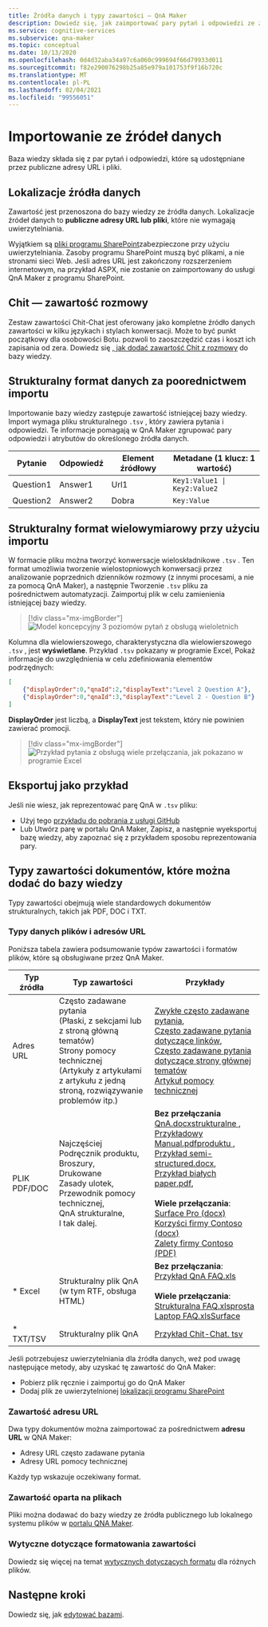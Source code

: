 ```yaml
---
title: Źródła danych i typy zawartości — QnA Maker
description: Dowiedz się, jak zaimportować pary pytań i odpowiedzi ze źródeł danych i obsługiwanych typów zawartości, takich jak pliki PDF, DOCX i TXT QnA Maker.
ms.service: cognitive-services
ms.subservice: qna-maker
ms.topic: conceptual
ms.date: 10/13/2020
ms.openlocfilehash: 0d4d32aba34a97c6a060c999694f66d79933d011
ms.sourcegitcommit: f82e290076298b25a85e979a101753f9f16b720c
ms.translationtype: MT
ms.contentlocale: pl-PL
ms.lasthandoff: 02/04/2021
ms.locfileid: "99556051"
---
```

# <a name="importing-from-data-sources"></a>Importowanie ze źródeł danych

Baza wiedzy składa się z par pytań i odpowiedzi, które są udostępniane przez publiczne adresy URL i pliki.

## <a name="data-source-locations"></a>Lokalizacje źródła danych

Zawartość jest przenoszona do bazy wiedzy ze źródła danych. Lokalizacje źródeł danych to **publiczne adresy URL lub pliki**, które nie wymagają uwierzytelniania.

Wyjątkiem są [pliki programu SharePoint](../how-to/add-sharepoint-datasources.md)zabezpieczone przy użyciu uwierzytelniania. Zasoby programu SharePoint muszą być plikami, a nie stronami sieci Web. Jeśli adres URL jest zakończony rozszerzeniem internetowym, na przykład ASPX, nie zostanie on zaimportowany do usługi QnA Maker z programu SharePoint.

## <a name="chit-chat-content"></a>Chit — zawartość rozmowy

Zestaw zawartości Chit-Chat jest oferowany jako kompletne źródło danych zawartości w kilku językach i stylach konwersacji. Może to być punkt początkowy dla osobowości Botu. pozwoli to zaoszczędzić czas i koszt ich zapisania od zera. Dowiedz się [, jak dodać zawartość Chit z rozmowy](../how-to/chit-chat-knowledge-base.md) do bazy wiedzy.

## <a name="structured-data-format-through-import"></a>Strukturalny format danych za poorednictwem importu

Importowanie bazy wiedzy zastępuje zawartość istniejącej bazy wiedzy. Import wymaga pliku strukturalnego `.tsv` , który zawiera pytania i odpowiedzi. Te informacje pomagają w QnA Maker zgrupować pary odpowiedzi i atrybutów do określonego źródła danych.

| Pytanie  | Odpowiedź  | Element źródłowy| Metadane (1 klucz: 1 wartość) |
|-----------|---------|----|---------------------|
| Question1 | Answer1 | Url1 | <code>Key1:Value1 &#124; Key2:Value2</code> |
| Question2 | Answer2 | Dobra|    `Key:Value`       |

## <a name="structured-multi-turn-format-through-import"></a>Strukturalny format wielowymiarowy przy użyciu importu

W formacie pliku można tworzyć konwersacje wieloskładnikowe `.tsv` . Ten format umożliwia tworzenie wielostopniowych konwersacji przez analizowanie poprzednich dzienników rozmowy (z innymi procesami, a nie za pomocą QnA Maker), a następnie Tworzenie `.tsv` pliku za pośrednictwem automatyzacji. Zaimportuj plik w celu zamienienia istniejącej bazy wiedzy.

> [!div class="mx-imgBorder"]
> ![Model koncepcyjny 3 poziomów pytań z obsługą wieloletnich](../media/qnamaker-concepts-knowledgebase/nested-multi-turn.png)

Kolumna dla wielowierszowego, charakterystyczna dla wielowierszowego `.tsv` , jest **wyświetlane**. Przykład `.tsv` pokazany w programie Excel, Pokaż informacje do uwzględnienia w celu zdefiniowania elementów podrzędnych:

```JSON
[
    {"displayOrder":0,"qnaId":2,"displayText":"Level 2 Question A"},
    {"displayOrder":0,"qnaId":3,"displayText":"Level 2 - Question B"}
]
```

**DisplayOrder** jest liczbą, a **DisplayText** jest tekstem, który nie powinien zawierać promocji.

> [!div class="mx-imgBorder"]
> ![Przykład pytania z obsługą wiele przełączania, jak pokazano w programie Excel](../media/qnamaker-concepts-knowledgebase/multi-turn-tsv-columns-excel-example.png)

## <a name="export-as-example"></a>Eksportuj jako przykład

Jeśli nie wiesz, jak reprezentować parę QnA w `.tsv` pliku:
* Użyj tego [przykładu do pobrania z usługi GitHub](https://github.com/Azure-Samples/cognitive-services-sample-data-files/blob/master/qna-maker/data-source-formats/Structured-multi-turn-format.xlsx?raw=true)
* Lub Utwórz parę w portalu QnA Maker, Zapisz, a następnie wyeksportuj bazę wiedzy, aby zapoznać się z przykładem sposobu reprezentowania pary.

## <a name="content-types-of-documents-you-can-add-to-a-knowledge-base"></a>Typy zawartości dokumentów, które można dodać do bazy wiedzy
Typy zawartości obejmują wiele standardowych dokumentów strukturalnych, takich jak PDF, DOC i TXT.

### <a name="file-and-url-data-types"></a>Typy danych plików i adresów URL

Poniższa tabela zawiera podsumowanie typów zawartości i formatów plików, które są obsługiwane przez QnA Maker.

|Typ źródła|Typ zawartości| Przykłady|
|--|--|--|
|Adres URL|Często zadawane pytania<br> (Płaski, z sekcjami lub z stroną główną tematów)<br>Strony pomocy technicznej <br> (Artykuły z artykułami z artykułu z jedną stroną, rozwiązywanie problemów itp.)|[Zwykłe często zadawane pytania](../troubleshooting.md), <br>[Często zadawane pytania dotyczące linków](https://www.microsoft.com/en-us/software-download/faq),<br> [Często zadawane pytania dotyczące strony głównej tematów](https://www.microsoft.com/Licensing/servicecenter/Help/Faq.aspx)<br>[Artykuł pomocy technicznej](./best-practices.md)|
|PLIK PDF/DOC|Najczęściej<br> Podręcznik produktu,<br> Broszury,<br> Drukowane<br> Zasady ulotek,<br> Przewodnik pomocy technicznej,<br> QnA strukturalne,<br> I tak dalej.|**Bez przełączania**<br>[QnA.docxstrukturalne ](https://github.com/Azure-Samples/cognitive-services-sample-data-files/blob/master/qna-maker/data-source-formats/structured.docx),<br> [Przykładowy Manual.pdfproduktu ](https://github.com/Azure-Samples/cognitive-services-sample-data-files/blob/master/qna-maker/data-source-formats/product-manual.pdf),<br> [Przykład semi-structured.docx](https://github.com/Azure-Samples/cognitive-services-sample-data-files/blob/master/qna-maker/data-source-formats/semi-structured.docx),<br> [Przykład białych paper.pdf](https://github.com/Azure-Samples/cognitive-services-sample-data-files/blob/master/qna-maker/data-source-formats/white-paper.pdf),<br><br>**Wiele przełączania**:<br>[Surface Pro (docx)](https://github.com/Azure-Samples/cognitive-services-sample-data-files/blob/master/qna-maker/data-source-formats/multi-turn.docx)<br>[Korzyści firmy Contoso (docx)](https://github.com/Azure-Samples/cognitive-services-sample-data-files/blob/master/qna-maker/data-source-formats/Multiturn-ContosoBenefits.docx)<br>[Zalety firmy Contoso (PDF)](https://github.com/Azure-Samples/cognitive-services-sample-data-files/blob/master/qna-maker/data-source-formats/Multiturn-ContosoBenefits.pdf)|
|* Excel|Strukturalny plik QnA<br> (w tym RTF, obsługa HTML)|**Bez przełączania**:<br>[Przykład QnA FAQ.xls](https://github.com/Azure-Samples/cognitive-services-sample-data-files/blob/master/qna-maker/data-source-formats/QnA%20Maker%20Sample%20FAQ.xlsx)<br><br>**Wiele przełączania**:<br>[Strukturalna FAQ.xlsprosta ](https://github.com/Azure-Samples/cognitive-services-sample-data-files/blob/master/qna-maker/data-source-formats/Structured-multi-turn-format.xlsx)<br>[Laptop FAQ.xlsSurface ](https://github.com/Azure-Samples/cognitive-services-sample-data-files/blob/master/qna-maker/data-source-formats/Multiturn-Surface-Pro.xlsx)|
|* TXT/TSV|Strukturalny plik QnA|[Przykład Chit-Chat. tsv](https://github.com/Azure-Samples/cognitive-services-sample-data-files/blob/master/qna-maker/data-source-formats/Scenario_Responses_Friendly.tsv)|

Jeśli potrzebujesz uwierzytelniania dla źródła danych, weź pod uwagę następujące metody, aby uzyskać tę zawartość do QnA Maker:

* Pobierz plik ręcznie i zaimportuj go do QnA Maker
* Dodaj plik ze uwierzytelnionej [lokalizacji programu SharePoint](../how-to/add-sharepoint-datasources.md)

### <a name="url-content"></a>Zawartość adresu URL

Dwa typy dokumentów można zaimportować za pośrednictwem **adresu URL** w QNA Maker:

* Adresy URL często zadawane pytania
* Adresy URL pomocy technicznej

Każdy typ wskazuje oczekiwany format.

### <a name="file-based-content"></a>Zawartość oparta na plikach

Pliki można dodawać do bazy wiedzy ze źródła publicznego lub lokalnego systemu plików w [portalu QNA Maker](https://www.qnamaker.ai).

### <a name="content-format-guidelines"></a>Wytyczne dotyczące formatowania zawartości

Dowiedz się więcej na temat [wytycznych dotyczących formatu](../reference-document-format-guidelines.md) dla różnych plików.

## <a name="next-steps"></a>Następne kroki

Dowiedz się, jak [edytować bazami](../how-to/edit-knowledge-base.md).
